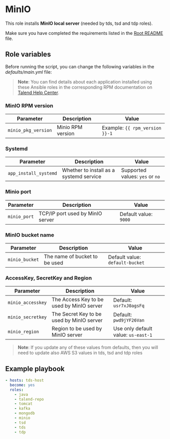 # MinIO

This role installs **MinIO local server** (needed by tds, tsd and tdp roles).

Make sure you have completed the requirements listed in the [Root README](../../../README.md) file.

## Role variables

Before running the script, you can change the following variables in the *defaults/main.yml* file:

> **Note**: You can find details about each application installed using these Ansible roles in the corresponding RPM documentation on [Talend Help Center](https://help.talend.com/search/all?query=rpm&content-lang=en-US).

### MinIO RPM version

| Parameter               | Description         | Value                         |
| ----------------------- | ------------------- | ----------------------------- |
| `minio_pkg_version` | Minio RPM version   | Example: `{{ rpm_version }}-1` |

### Systemd

| Parameter             | Description                             | Value                           |
| --------------------- | --------------------------------------- | ------------------------------- |
| `app_install_systemd` | Whether to install as a systemd service | Supported values: `yes` or `no` |

### Minio port

| Parameter      | Description                        | Value                  |
| -------------- | ---------------------------------- | ---------------------- |
| `minio_port` | TCP/IP port used by MinIO server | Default value: `9000` |

### MinIO bucket name

| Parameter                  | Description                          | Value                           |
| -------------------------- | ------------------------------------ | ------------------------------- |
| `minio_bucket` | The name of bucket to be used | Default value: `default-bucket` |

### AccessKey, SecretKey and Region

| Parameter             | Description                               | Value                                 |
| ----------------------| ----------------------------------------- | ------------------------------------- |
| `minio_accesskey` | The Access Key to be used by MinIO server | Default: `usr7xJ0agsFq`            |
| `minio_secretkey` | The Secret Key to be used by MinIO server | Default: `pwd9jYF26Van`            |
| `minio_region`     | Region to be used by MinIO server         | Use only default value: `us-east-1` |

> **Note**: If you update any of these values from defaults, then you will need to update also AWS S3 values in tds, tsd and tdp roles


## Example playbook

```yaml
- hosts: tds-host
  become: yes
  roles:
    - java
    - talend-repo
    - tomcat
    - kafka
    - mongodb
    - minio
    - tsd
    - tds
    - tdp
```
